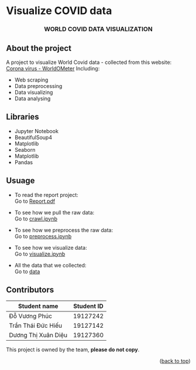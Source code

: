 # Visualize COVID data

<div id="top"></div>
<h3 align="center">WORLD COVID DATA VISUALIZATION</h3>
</div>

## About the project

A project to visualize World Covid data - collected from this website: [Corona virus - WorldOMeter](https://www.worldometers.info/coronavirus)
Including:
* Web scraping 
* Data preprocessing
* Data visualizing
* Data analysing

## Libraries
* Jupyter Notebook
* BeautifulSoup4
* Matplotlib
* Seaborn
* Matplotlib
* Pandas

## Usuage

* To read the report project:  
Go to [Report.pdf](docs/19127242_19127142_19127360.pdf)  

* To see how we pull the raw data:   
Go to [crawl.ipynb](src/crawl.ipynb)  

* To see how we preprocess the raw data:  
Go to [preprocess.ipynb](src/preprocess.ipynb)  

* To see how we visualize data:  
Go to [visualize.ipynb](src/visualize1.ipynb)  

* All the data that we collected:  
Go to [data](data)  

## Contributors
| Student name        | Student ID |
|---------------------|------------|
| Đỗ Vương Phúc       | 19127242   |
| Trần Thái Đức Hiếu  | 19127142   |
| Dương Thị Xuân Diệu | 19127360   |

This project is owned by the team, **please do not copy**. 

<p align="right">(<a href="#top">back to top</a>)</p>


